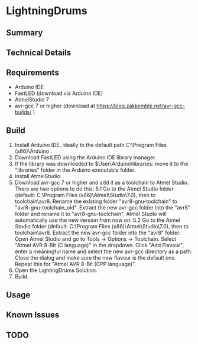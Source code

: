 # LightningDrums

## Summary


## Technical Details

## Requirements
* Arduino IDE
* FastLED (download via Arduino IDE)
* AtmelStudio 7
* avr-gcc 7 or higher (download at https://blog.zakkemble.net/avr-gcc-builds/ )

## Build

1. Install Arduino IDE, ideally to the default path C:\Program Files (x86)\Arduino .
2. Download FastLED using the Arduino IDE library manager.
3. If the library was downloaded to $User\Arduino\libraries: move it to the "libraries" folder in the Arduino executable folder.
4. Install AtmelStudio.
5. Download avr-gcc 7 or higher and add it as a toolchain to Atmel Studio. There are two options to do this:
5.1 Go to the Atmel Studio folder (default: C:\Program Files (x86)\Atmel\Studio\7.0), then to toolchain\avr8. Rename the existing  folder "avr8-gnu-toolchain" to "avr8-gnu-toolchain_old". Extract the new avr-gcc folder into the "avr8" folder and rename it to "avr8-gnu-toolchain". Atmel Studio will automatically use the new version from now on.
5.2 Go to the Atmel Studio folder (default: C:\Program Files (x86)\Atmel\Studio\7.0), then to toolchain\avr8. Extract the new avr-gcc folder into the "avr8" folder. Open Atmel Studio and go to Tools -> Options -> Toolchain. Select "Atmel AVR 8-Bit (C language)" in the dropdown. Click "Add Flavour", enter a meaningful name and select the new avr-gcc directory as a path. Close the dialog and make sure the new flavour is the default one. Repeat this for "Atmel AVR 8-Bit (CPP language)".
6. Open the LightingDrums Solution.
7. Build.

## Usage


## Known Issues


## TODO
